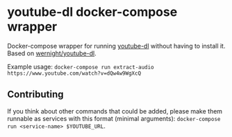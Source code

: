# youtube-dl docker-compose wrapper

Docker-compose wrapper for running [youtube-dl](https://github.com/ytdl-org/youtube-dl) without having to install it. Based on [wernight/youtube-dl](https://hub.docker.com/r/wernight/youtube-dl).

Example usage: `docker-compose run extract-audio https://www.youtube.com/watch?v=dQw4w9WgXcQ`

## Contributing

If you think about other commands that could be added, please make them runnable as services with this format (minimal arguments): `docker-compose run <service-name> $YOUTUBE_URL`.
